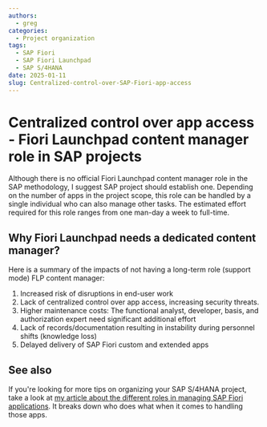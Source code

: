 ```yaml
---
authors:
  - greg
categories:
  - Project organization
tags:
  - SAP Fiori
  - SAP Fiori Launchpad
  - SAP S/4HANA
date: 2025-01-11
slug: Centralized-control-over-SAP-Fiori-app-access
---
```


# Centralized control over app access - Fiori Launchpad content manager role in SAP projects

Although there is no official Fiori Launchpad content manager role in the SAP methodology, I suggest SAP project should establish one. Depending on the number of apps in the project scope, this role can be handled by a single individual who can also manage other tasks. The estimated effort required for this role ranges from one man-day a week to full-time.
<!-- more -->


## Why Fiori Launchpad needs a dedicated content manager?

Here is a summary of the impacts of not having a long-term role (support mode) FLP content manager:

1. Increased risk of disruptions in end-user work
2. Lack of centralized control over app access, increasing security threats.
3. Higher maintenance costs: The functional analyst, developer, basis, and authorization expert need significant additional effort
4. Lack of records/documentation resulting in instability during personnel shifts (knowledge loss)
5. Delayed delivery of SAP Fiori custom and extended apps

## See also 

If you're looking for more tips on organizing your SAP S/4HANA project, take a look at [my article about the different roles in managing SAP Fiori applications](0005-practical-roles-in-SAP-apps-handling). It breaks down who does what when it comes to handling those apps.